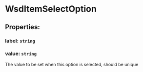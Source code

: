 # **WsdItemSelectOption**
## **Properties**:
### label: `string`
### value: `string`
The value to be set when this option is selected, should be unique